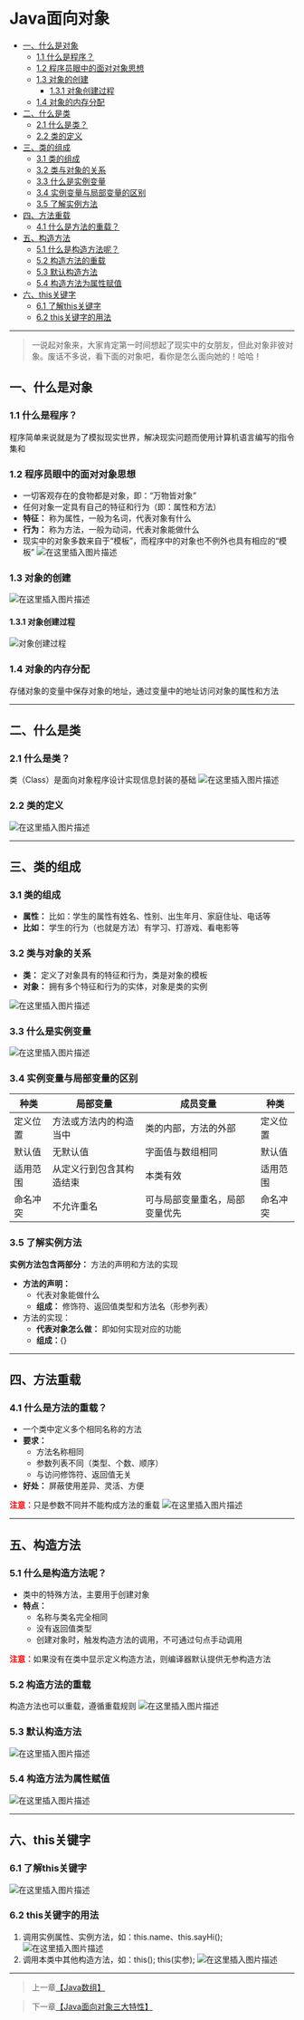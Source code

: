 # Java面向对象

  * [一、什么是对象](#一什么是对象)
     * [1.1 什么是程序？](#11-什么是程序)
     * [1.2 程序员眼中的面对对象思想](#12-程序员眼中的面对对象思想)
     * [1.3 对象的创建](#13-对象的创建)
        * [1.3.1 对象创建过程](#131-对象创建过程)
     * [1.4 对象的内存分配](#14-对象的内存分配)
  * [二、什么是类](#二什么是类)
     * [2.1 什么是类？](#21-什么是类)
     * [2.2 类的定义](#22-类的定义)
  * [三、类的组成](#三类的组成)
     * [3.1 类的组成](#31-类的组成)
     * [3.2 类与对象的关系](#32-类与对象的关系)
     * [3.3 什么是实例变量](#33-什么是实例变量)
     * [3.4 实例变量与局部变量的区别](#34-实例变量与局部变量的区别)
     * [3.5 了解实例方法](#35-了解实例方法)
  * [四、方法重载](#四方法重载)
     * [4.1 什么是方法的重载？](#41-什么是方法的重载)
  * [五、构造方法](#五构造方法)
     * [5.1 什么是构造方法呢？](#51-什么是构造方法呢)
     * [5.2 构造方法的重载](#52-构造方法的重载)
     * [5.3 默认构造方法](#53-默认构造方法)
     * [5.4 构造方法为属性赋值](#54-构造方法为属性赋值)
  * [六、this关键字](#六this关键字)
     * [6.1 了解this关键字](#61-了解this关键字)
     * [6.2 this关键字的用法](#62-this关键字的用法)

------

> 一说起对象来，大家肯定第一时间想起了现实中的女朋友，但此对象非彼对象。废话不多说，看下面的对象吧，看你是怎么面向她的！哈哈！

## 一、什么是对象
### 1.1 什么是程序？
程序简单来说就是为了模拟现实世界，解决现实问题而使用计算机语言编写的指令集和



### 1.2 程序员眼中的面对对象思想

 - 一切客观存在的食物都是对象，即：“万物皆对象”
 - 任何对象一定具有自己的特征和行为（即：属性和方法）
 - **特征：** 称为属性，一般为名词，代表对象有什么
 - **行为：** 称为方法，一般为动词，代表对象能做什么
 - 现实中的对象多数来自于“模板”，而程序中的对象也不例外也具有相应的“模板”
![在这里插入图片描述](https://gitee.com/Ziphtracks/Figurebed/raw/master/img/20200503194241.png)



### 1.3 对象的创建

![在这里插入图片描述](https://gitee.com/Ziphtracks/Figurebed/raw/master/img/20200503194311.png)



#### 1.3.1 对象创建过程

![对象创建过程](https://gitee.com/Ziphtracks/Figurebed/raw/master/img/20200503235230.png)



### 1.4 对象的内存分配

存储对象的变量中保存对象的地址，通过变量中的地址访问对象的属性和方法
***

## 二、什么是类
### 2.1 什么是类？
类（Class）是面向对象程序设计实现信息封装的基础
![在这里插入图片描述](https://gitee.com/Ziphtracks/Figurebed/raw/master/img/20200503194435.png)



### 2.2 类的定义

![在这里插入图片描述](https://gitee.com/Ziphtracks/Figurebed/raw/master/img/20200503194509.png)
***
<a id="3"> </a>
## 三、类的组成

### 3.1 类的组成

 - **属性：** 比如：学生的属性有姓名、性别、出生年月、家庭住址、电话等
 - **比如：** 学生的行为（也就是方法）有学习、打游戏、看电影等



### 3.2 类与对象的关系

 - **类：** 定义了对象具有的特征和行为，类是对象的模板
 - **对象：** 拥有多个特征和行为的实体，对象是类的实例

![在这里插入图片描述](https://gitee.com/Ziphtracks/Figurebed/raw/master/img/20200503194601.png)
### 3.3 什么是实例变量
![在这里插入图片描述](https://gitee.com/Ziphtracks/Figurebed/raw/master/img/20200503194635.png)
### 3.4 实例变量与局部变量的区别

| 种类     | 局部变量                 | 成员变量                       | 种类     |
| -------- | ------------------------ | ------------------------------ | -------- |
| 定义位置 | 方法或方法内的构造当中   | 类的内部，方法的外部           | 定义位置 |
| 默认值   | 无默认值                 | 字面值与数组相同               | 默认值   |
| 适用范围 | 从定义行到包含其构造结束 | 本类有效                       | 适用范围 |
| 命名冲突 | 不允许重名               | 可与局部变量重名，局部变量优先 | 命名冲突 |



### 3.5 了解实例方法

**实例方法包含两部分：** 方法的声明和方法的实现

 - **方法的声明：**
	* 代表对象能做什么
	* **组成：** 修饰符、返回值类型和方法名（形参列表）
 - 方法的实现：
	* **代表对象怎么做：** 即如何实现对应的功能
	* **组成：**{}
***
<a id="4"> </a>
## 四、方法重载
### 4.1 什么是方法的重载？


 - 一个类中定义多个相同名称的方法
 - **要求：** 
	* 方法名称相同 
	* 参数列表不同（类型、个数、顺序）
	* 与访问修饰符、返回值无关
 - **好处：** 屏蔽使用差异、灵活、方便

<font color="red">**注意：**</font>只是参数不同并不能构成方法的重载
![在这里插入图片描述](https://gitee.com/Ziphtracks/Figurebed/raw/master/img/20200503194953.png)

***
<a id="5"> </a>
## 五、构造方法
### 5.1 什么是构造方法呢？

 - 类中的特殊方法，主要用于创建对象
 - **特点：**
	* 名称与类名完全相同 
	* 没有返回值类型 
	* 创建对象时，触发构造方法的调用，不可通过句点手动调用

<font color="red">**注意：**</font>如果没有在类中显示定义构造方法，则编译器默认提供无参构造方法



### 5.2 构造方法的重载

构造方法也可以重载，遵循重载规则
![在这里插入图片描述](https://gitee.com/Ziphtracks/Figurebed/raw/master/img/20200503195108)



### 5.3 默认构造方法

![在这里插入图片描述](https://gitee.com/Ziphtracks/Figurebed/raw/master/img/20200503195132.png)
### 5.4 构造方法为属性赋值
![在这里插入图片描述](https://gitee.com/Ziphtracks/Figurebed/raw/master/img/20200503195156.png)
***
<a id="6"> </a>
## 六、this关键字

### 6.1 了解this关键字

![在这里插入图片描述](https://gitee.com/Ziphtracks/Figurebed/raw/master/img/20200503195240.png)



### 6.2 this关键字的用法

 1. 调用实例属性、实例方法，如：this.name、this.sayHi();
![在这里插入图片描述](https://gitee.com/Ziphtracks/Figurebed/raw/master/img/20200503195344.png)
 2. 调用本类中其他构造方法，如：this(); this(实参);
![在这里插入图片描述](https://gitee.com/Ziphtracks/Figurebed/raw/master/img/20200503195401.png)
***



> 上一章[【Java数组】](https://github.com/Ziphtracks/JavaLearningmanual/blob/master/docs/Java-Standard-Edition/Java数组.md)

> 下一章[【Java面向对象三大特性】](https://github.com/Ziphtracks/JavaLearningmanual/blob/master/docs/Java-Standard-Edition/Java面向对象三大特性.md)

